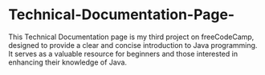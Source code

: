 # Technical-Documentation-Page-
This Technical Documentation page is my third project on freeCodeCamp, designed to provide a clear and concise introduction to Java programming. It serves as a valuable resource for beginners and those interested in enhancing their knowledge of Java.
